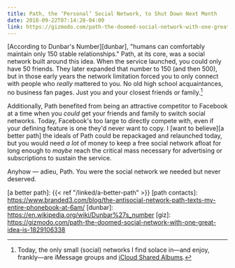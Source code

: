 ```yaml
---
title: Path, the ‘Personal’ Social Network, to Shut Down Next Month
date: 2018-09-22T07:14:28-04:00
link: https://gizmodo.com/path-the-doomed-social-network-with-one-great-idea-is-1829106338
---
```


<!-- [Harrison Weber][giz], *Gizmodo*, on the recently announced discontinuing of 'personal network' Path: 

> At the time, the company was addressing a real problem—social network fatigue—but the problem wasn’t as pertinent as it is today. Facebook had taken over the web by then, and the rise of things like Farmville made the service plenty irritating, but Facebook still had novelty left in it. It hadn’t yet fully taken over our smartphones and it didn’t own WhatsApp or Instagram. We were still years away from Zuckerberg’s nauseating congressional testimony.
Screenshot: Path

> It’s possible that Path simply arrived too early, because the need for something like Path wasn’t so pressing back then. Facebook didn’t seem entirely unbeatable yet, and the app wasn’t nearly so globally relevant. But today, now that Facebook has become the least personal way on Earth to communicate, where semi-automated actions like Happy Birthday wishes get corralled onto our Timelines en masse, the idea behind Path sounds charming and quaint and good. It would have been nice if Path had actually accomplished its mission, instead of persisting until now in obscurity.

-->

[According to Dunbar's Number][dunbar], "humans can comfortably maintain only 150 stable relationships." Path, at its core, was a social network built around this idea. When the service launched, you could only have 50 friends. They later expanded that number to 150 (and then 500), but in those early years the network limitation forced you to only connect with people who *really* mattered to you. No old high school acquaintances, no business fan pages. Just you and your closest friends or family.[^1]

Additionally, Path benefited from being an attractive competitor to Facebook at a time when you *could* get your friends and family to switch social networks. Today, Facebook's too large to directly compete with, even if your defining feature is one they'd never want to copy. I [want to believe][a better path] the ideals of Path could be repackaged and relaunched today, but you would need *a lot* of money to keep a free social network afloat for long enough to *maybe* reach the critical mass necessary for advertising or subscriptions to sustain the service. 

Anyhow — adieu, Path. You were the social network we needed but never deserved. 

[^1]: Today, the only small (social) networks I find solace in—and enjoy, frankly—are iMessage groups and [iCloud Shared Albums]. 

[icloud shared albums]: https://support.apple.com/kb/ph12068?locale=en_US
[a better path]: {{< ref "/linked/a-better-path" >}}
[path contacts]: https://www.branded3.com/blog/the-antisocial-network-path-texts-my-entire-phonebook-at-6am/
[dunbar]: https://en.wikipedia.org/wiki/Dunbar%27s_number
[giz]: https://gizmodo.com/path-the-doomed-social-network-with-one-great-idea-is-1829106338